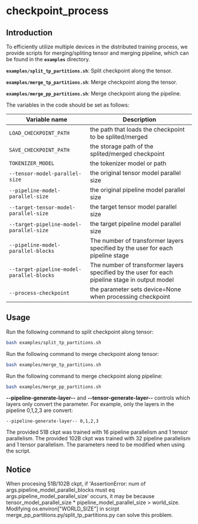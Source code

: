 # checkpoint_process


## Introduction

To efficiently utilize multiple devices in the distributed training process, we provide scripts for merging/spliting tensor and merging pipeline, which can be found in the  **`examples`** directory.

**`examples/split_tp_partitions.sh`**: Split  checkpoint along the tensor.

**`examples/merge_tp_partitions.sh`**: Merge  checkpoint along the tensor.

**`examples/merge_pp_partitions.sh`**: Merge  checkpoint along the pipeline.

The variables in the code should be set as follows:

|Variable name	|Description	|
|--------------------------|----------------------------------------|
|`LOAD_CHECKPOINT_PATH`|the path that loads the checkpoint to be splited/merged|
|`SAVE_CHECKPOINT_PATH`|the storage path of the splited/merged checkpoint|
|`TOKENIZER_MODEL`|the tokenizer model or path|
|`--tensor-model-parallel-size`|the original tensor model parallel size|
|`--pipeline-model-parallel-size`|the original pipeline model parallel size|
|`--target-tensor-model-parallel-size`|the target tensor model parallel size|
|`--target-pipeline-model-parallel-size`|the target pipeline model parallel size|
|`--pipeline-model-parallel-blocks`|The number of transformer layers specified by the user for each pipeline stage|
|`--target-pipeline-model-parallel-blocks`|The number of transformer layers specified by the user for each pipeline stage in output model|
|`--process-checkpoint`|the parameter sets device=None when processing checkpoint|

## Usage

Run the following command to split checkpoint along tensor:
```bash
bash examples/split_tp_partitions.sh
```
Run the following command to merge checkpoint along tensor:
```bash
bash examples/merge_tp_partitions.sh
```
Run the following command to merge checkpoint along pipeline:
```bash
bash examples/merge_pp_partitions.sh
```
**--pipeline-generate-layer--** and **--tensor-generate-layer--**  controls which layers only convert the parameter. For example, only the layers in the pipeline 0,1,2,3 are convert:
```
--pipeline-generate-layer-- 0,1,2,3
```

The provided 51B ckpt was trained with 16 pipeline parallelism and 1 tensor parallelism. The provided 102B ckpt was trained with 32 pipeline parallelism and 1 tensor parallelism. The parameters need to be modified when using the script. 


## Notice

When procesing 51B/102B ckpt, if 'AssertionError: num of args.pipeline\_model\_parallel\_blocks must eq args.pipeline\_model\_parallel\_size' occurs, it may be because tensor\_model\_parallel\_size * pipeline\_model\_parallel\_size > world\_size. Modifying os.environ["WORLD\_SIZE"] in scirpt merge\_pp\_partitions.py/split\_tp\_partitions.py can solve this problem. 
